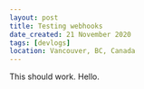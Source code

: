 ```yaml
---
layout: post
title: Testing webhooks
date_created: 21 November 2020
tags: [devlogs]
location: Vancouver, BC, Canada
---
```


This should work. Hello.